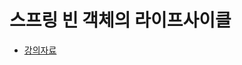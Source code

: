 # 스프링 빈 객체의 라이프사이클

- [강의자료](https://github.com/yonggyo1125/curriculum300H/tree/main/6.Spring%20%26%20Spring%20Boot(75%EC%8B%9C%EA%B0%84)/2%EC%9D%BC%EC%B0%A8(3h)%20-%20%EC%8A%A4%ED%94%84%EB%A7%81%20DI%2C%20%EC%9D%98%EC%A1%B4%20%EC%9E%90%EB%8F%99%EC%A3%BC%EC%9E%85%2C%20%EC%BB%B4%ED%8F%AC%EB%84%8C%ED%8A%B8%20%EC%8A%A4%EC%BA%94%2C%20%EB%B9%88%20%EB%9D%BC%EC%9D%B4%ED%94%84%20%EC%82%AC%EC%9D%B4%ED%81%B4#%EC%8A%A4%ED%94%84%EB%A7%81-%EB%B9%88-%EA%B0%9D%EC%B2%B4%EC%9D%98-%EB%9D%BC%EC%9D%B4%ED%94%84%EC%82%AC%EC%9D%B4%ED%81%B4)
